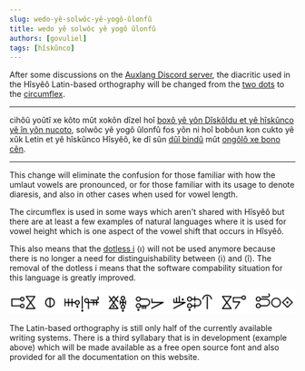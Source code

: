 ```yaml
---
slug: wedo-yê-solwôc-yê-yogô-ûlonfû
title: wedo yê solwôc yê yogô ûlonfû 
authors: [govuliel]
tags: [hîskûnco]
---
```


After some discussions on the [Auxlang Discord
server](https://discord.com/channels/379965248565936128/1318647577142624356),
the diacritic used in the Hîsyêô Latin-based orthography will be changed from
the [two dots](https://en.wikipedia.org/wiki/Two_dots_(diacritic)) to the
[circumflex](https://en.wikipedia.org/wiki/Circumflex).

---

cihôû yoûtî xe kôto mût xokôn dîzel hoî [boxô yê yôn Dîskôldu et yê hîskûnco yê
în yôn
nucoto]((https://discord.com/channels/379965248565936128/1318647577142624356)),
solwôc yê yogô ûlonfû fos yôn ni hoî bobôun kon cukto yê xûk Letin et yê
hîskûnco Hîsyêô, ke dî sûn [dûî
bindû](https://en.wikipedia.org/wiki/Two_dots_(diacritic)) mût [ongôlô xe bono
cên](https://en.wikipedia.org/wiki/Circumflex).

<!-- truncate -->

---

This change will eliminate the confusion for those familiar
with how the umlaut vowels are pronounced, or for those familiar with its usage
to denote diaresis, and also in other cases when used for vowel length.

The circumflex is used in some ways which aren't shared with Hîsyêô but there
are at least a few examples of natural languages where it is used for vowel
height which is one aspect of the vowel shift that occurs in Hîsyêô.

This also means that the [dotless i](https://en.wikipedia.org/wiki/Dotless_I)
⟨ı⟩ will not be used anymore because there is no longer a need for
distinguishability between ⟨i⟩ and ⟨î⟩. The removal of the dotless i means that
the software compability situation for this language is greatly improved.

![(û) noyo ke sûôxic lîbû mût tîmîok yodo mocko](./noyo-ke-sûôxic-lîbû-mût-tîmîok-yodo-mocko.png)

The Latin-based orthography is still only half of the currently available
writing systems. There is a third syllabary that is in development (example
above) which will be made available as a free open source font and also provided
for all the documentation on this website.